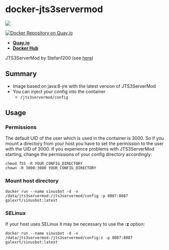# docker-jts3servermod
[![](https://images.microbadger.com/badges/image/galexrt/jts3servermod.svg)](https://microbadger.com/images/galexrt/jts3servermod "Get your own image badge on microbadger.com")

[![Docker Repository on Quay.io](https://quay.io/repository/galexrt/jts3servermod/status "Docker Repository on Quay.io")](https://quay.io/repository/galexrt/zulip)
* [**Quay.io**](https://quay.io/repository/galexrt/jts3servermod)
* [**Docker Hub**](https://hub.docker.com/r/galexrt/jts3servermod)

JTS3ServerMod by Stefan1200 (see [here](https://www.stefan1200.de/forum/index.php?topic=2.0))

## Summary
* Image based on java:8-jre with the latest version of JTS3ServerMod
* You can inject your config into the container
  * `/jts3servermod/config`
  
## Usage
### Permissions
The default UID of the user which is used in the container is 3000.
So if you mount a directory from your host you have to set the permission to the user with the UID of 3000.
If you experience problems with JTS3ServerMod starting, change the permissions of your config directory accordingly:
```
chmod 755 -R YOUR_CONFIG_DIRECTORY
chown -R 3000:3000 YOUR_CONFIG_DIRECTORY
```

### Mount host directory
```
docker run --name sinusbot -d -v /data/jts3servermod:/jts3servermod/config -p 8087:8087 galexrt/sinusbot:latest
```

### SELinux
If your host uses SELinux it may be necessary to use the **:z** option:
```
docker run --name sinusbot -d -v /data/jts3servermod:/jts3servermod/config:z -p 8087:8087 galexrt/sinusbot:latest
```
